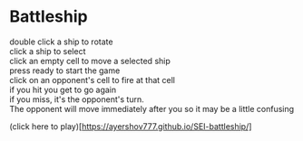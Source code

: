 # Battleship

double click a ship to rotate  
click a ship to select  
click an empty cell to move a selected ship  
press ready to start the game  
click on an opponent's cell to fire at that cell  
if you hit you get to go again  
if you miss, it's the opponent's turn.  
The opponent will move immediately after you so it may be a little confusing
  
(click here to play)[https://ayershov777.github.io/SEI-battleship/]